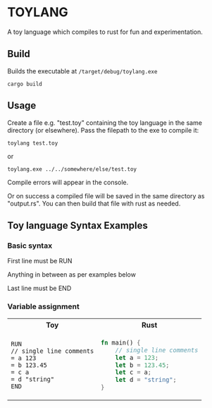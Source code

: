 # TOYLANG

A toy language which compiles to rust for fun and experimentation.

## Build

Builds the executable at `/target/debug/toylang.exe`

```
cargo build
```

## Usage

Create a file e.g. "test.toy" containing the toy language in the same directory (or elsewhere). Pass the filepath to the exe to compile it:

```
toylang test.toy
```

or

```
toylang.exe ../../somewhere/else/test.toy
```

Compile errors will appear in the console.

Or on success a compiled file will be saved in the same directory as "output.rs".
You can then build that file with rust as needed.

## Toy language Syntax Examples

### Basic syntax

First line must be RUN

Anything in between as per examples below

Last line must be END

### Variable assignment

<table><tr><th>Toy</th><th>Rust</th></tr><tr><td>

```
RUN
// single line comments
= a 123
= b 123.45
= c a
= d "string"
END

```

</td><td>

```rust
fn main() {
    // single line comments
    let a = 123;
    let b = 123.45;
    let c = a;
    let d = "string";
}

```

</td></tr></table>
